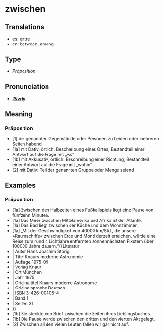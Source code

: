 # zwischen
## Translations
- es: entre
- en: between, among
## Type
- _Präposition_
## Pronunciation
- **_[ˈt͡svɪʃn̩](https://commons.wikimedia.org/wiki/File:De-zwischen.ogg)_**
## Meaning
### Präposition
- [1] die genannten Gegenstände oder Personen zu beiden oder mehreren Seiten habend
- [1a] mit Dativ, örtlich: Beschreibung eines Ortes, Bestandteil einer Antwort auf die Frage mit „wo“
- [1b] mit Akkusativ, örtlich: Beschreibung einer Richtung, Bestandteil einer Antwort auf die Frage mit „wohin“
- [2] mit Dativ: Teil der genannten Gruppe oder Menge seiend
## Examples
### Präposition
- [1a] Zwischen den Halbzeiten eines Fußballspiels liegt eine Pause von fünfzehn Minuten.
- [1a] Das Meer zwischen Mittelamerika und Afrika ist der Atlantik.
- [1a] Das Bad liegt zwischen der Küche und dem Wohnzimmer.
- [1a] „Mit der Geschwindigkeit von 40000 km/Std., die unsere »Raumschiffe« zwischen Erde und Mond derzeit erreichen, würde eine Reise zum rund 4 Lichtjahre entfernten sonnennächsten Fixstern über 100000 Jahre dauern.“<ref>{{Literatur
-  | Autor                Hans Joachim Störig
-  | Titel                Knaurs moderne Astronomie
-  | Auflage              1975-09
-  | Verlag               Knaur
-  | Ort                  München
-  | Jahr                 1975
-  | Originaltitel        Knaurs moderne Astronomie
-  | Originalsprache      Deutsch
-  | ISBN                 3-426-00405-4
-  | Band                 1
-  | Seiten               31
- }}</ref>
- [1b] Sie steckte den Brief zwischen die Seiten ihres Lieblingsbuches.
- [1b] Die Pause wurde zwischen den dritten und den vierten Akt gelegt.
- [2] Zwischen all den vielen Leuten fallen wir gar nicht auf.
